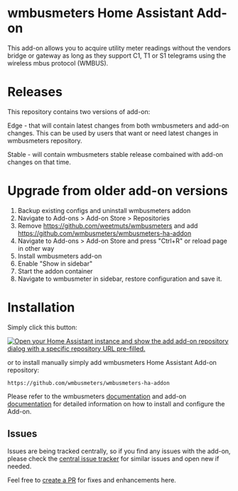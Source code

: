 # wmbusmeters Home Assistant Add-on
This add-on allows you to acquire utility meter readings without the vendors bridge or gateway as long as they support C1, T1 or S1 telegrams using the wireless mbus protocol (WMBUS).

# Releases
This repository contains two versions of add-on:

Edge - that will contain latest changes from both wmbusmeters and add-on changes. This can be used by users that want or need latest changes in wmbusmeters repository.

Stable - will contain wmbusmeters stable release combained with add-on changes on that time. 

# Upgrade from older add-on versions

1. Backup existing configs and uninstall wmbusmeters addon
1. Navigate to Add-ons > Add-on Store > Repositories
1. Remove https://github.com/weetmuts/wmbusmeters and add https://github.com/wmbusmeters/wmbusmeters-ha-addon
1. Navigate to Add-ons > Add-on Store and press "Ctrl+R" or reload page in other way
1. Install wmbusmeters add-on
1. Enable "Show in sidebar"
1. Start the addon container
1. Navigate to wmbusmeter in sidebar, restore configuration and save it.

# Installation
Simply click this button:

[![Open your Home Assistant instance and show the add add-on repository dialog with a specific repository URL pre-filled.](https://my.home-assistant.io/badges/supervisor_add_addon_repository.svg)](https://my.home-assistant.io/redirect/supervisor_add_addon_repository/?repository_url=https%3A%2F%2Fgithub.com%2Fwmbusmeters%2Fwmbusmeters-ha-addon)

or to install manually simply add wmbusmeters Home Assistant Add-on repository:

```
https://github.com/wmbusmeters/wmbusmeters-ha-addon
```
Please refer to the wmbusmeters [documentation](https://github.com/weetmuts/wmbusmeters/blob/master/README.md) and add-on [documentation](https://github.com/wmbusmeters/wmbusmeters-ha-addon/blob/main/wmbusmeters-ha-addon-edge/DOCS.md) for detailed information on how to install and configure the Add-on.

## Issues
Issues are being tracked centrally, so if you find any issues with the add-on, please check the [central issue tracker](https://github.com/weetmuts/wmbusmeters/issues) for similar issues and open new if needed. 

Feel free to [create a PR](CONTRIBUTING.md) for fixes and enhancements here.
